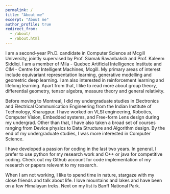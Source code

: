```yaml
---
permalink: /
title: "About me"
excerpt: "About me"
author_profile: true
redirect_from: 
  - /about/
  - /about.html
---
```


I am a second-year Ph.D. candidate in Computer Science at Mcgill University, jointly supervised by Prof. Siamak Ravanbaksh and Prof. Kaleem Siddiqi. I am a member of Mila - Quebec Artificial Intelligence Institute and CIM - Centre for Intelligent Machines, Mcgill. My primary areas of interest include equivariant representation learning, generative modelling and geometric deep learning. I am also interested in reinforcement learning and lifelong learning. Apart from that, I like to read more about group theory, differential geometry, tensor algebra, measure theory and general relativity. 

Before moving to Montreal, I did my undergraduate studies in Electronics and Electrical Communication Engineering from the Indian Institute of Technology, Kharagpur. I have worked on VLSI engineering, Robotics, Computer Vision, Embedded systems, and Free-form Lens design during my undergrad. Other than that, I have also taken a broad set of courses ranging from Device physics to Data Structure and Algorithm design. By the end of my undergraduate studies, I was more interested in Computer Science. 

I have developed a passion for coding in the last two years. In general, I prefer to use python for my research work and C++ or java for competitive coding. Check out my Github account for code implementation of my research or papers relevant to my research. 

When I am not working, I like to spend time in nature, stargaze with my close friends and talk about life. I love mountains and lakes and have been on a few Himalayan treks. Next on my list is Banff National Park.     
